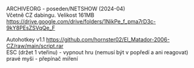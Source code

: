 ARCHIVEORG - poseden/NETSHOW (2024-04)
<br/>
Včetně CZ dabingu. Velikost 161MB https://drive.google.com/drive/folders/1NikPe_f_pma7rD3c-9kY8PEsZSVqQe_F

Autohotkey v1.1 https://github.com/hornster02/El_Matador-2006-CZ/raw/main/script.rar
<br/>
ESC (držet 1 vteřinu) - vypnout hru (nemusí být v popředí a ani reagovat)
<br/>
pravé myši - přepínač míření

